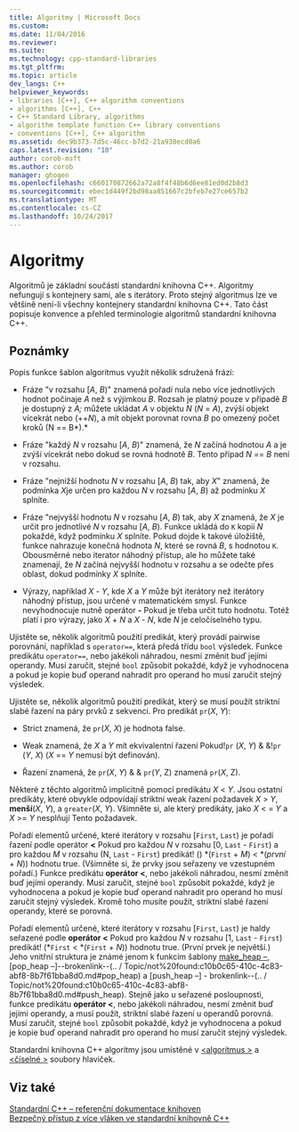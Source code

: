 ```yaml
---
title: Algoritmy | Microsoft Docs
ms.custom: 
ms.date: 11/04/2016
ms.reviewer: 
ms.suite: 
ms.technology: cpp-standard-libraries
ms.tgt_pltfrm: 
ms.topic: article
dev_langs: C++
helpviewer_keywords:
- libraries [C++], C++ algorithm conventions
- algorithms [C++], C++
- C++ Standard Library, algorithms
- algorithm template function C++ library conventions
- conventions [C++], C++ algorithm
ms.assetid: dec9b373-7d5c-46cc-b7d2-21a938ecd0a6
caps.latest.revision: "10"
author: corob-msft
ms.author: corob
manager: ghogen
ms.openlocfilehash: c660170872662a72a8f4f48b6d6ee81ed0d2b8d3
ms.sourcegitcommit: ebec1d449f2bd98aa851667c2bfeb7e27ce657b2
ms.translationtype: MT
ms.contentlocale: cs-CZ
ms.lasthandoff: 10/24/2017
---
```

# <a name="algorithms"></a>Algoritmy
Algoritmů je základní součástí standardní knihovna C++. Algoritmy nefungují s kontejnery sami, ale s iterátory. Proto stejný algoritmus lze ve většině není-li všechny kontejnery standardní knihovna C++. Tato část popisuje konvence a přehled terminologie algoritmů standardní knihovna C++.  
  
## <a name="remarks"></a>Poznámky  
 Popis funkce šablon algoritmus využít několik sdružená frází:  
  
-   Fráze "v rozsahu [*A*, *B*)" znamená pořadí nula nebo více jednotlivých hodnot počínaje *A* než s výjimkou *B*. Rozsah je platný pouze v případě *B* je dostupný z *A;* můžete ukládat *A* v objektu *N* (*N*  =  *A*), zvýší objekt vícekrát nebo (++*N*), a mít objekt porovnat rovna *B* po omezený počet kroků (N == B*).*  
  
-   Fráze "každý *N* v rozsahu [*A*, *B*)" znamená, že *N* začíná hodnotou *A* a je zvýší vícekrát nebo dokud se rovná hodnotě *B*. Tento případ *N* == *B* není v rozsahu.  
  
-   Fráze "nejnižší hodnotu *N* v rozsahu [*A*, *B*) tak, aby *X*" znamená, že podmínka *X*je určen pro každou *N* v rozsahu [*A*, *B*) až podmínku *X* splníte.  
  
-   Fráze "nejvyšší hodnotu *N* v rozsahu [*A*, *B*) tak, aby *X* znamená, že *X* je určit pro jednotlivé *N* v rozsahu [*A*, *B*). Funkce ukládá do `K` kopii *N* pokaždé, když podmínku *X* splníte. Pokud dojde k takové úložiště, funkce nahrazuje konečná hodnota *N*, které se rovná *B*, s hodnotou `K`. Obousměrné nebo iterator náhodný přístup, ale ho můžete také znamenají, že *N* začíná nejvyšší hodnotu v rozsahu a se odečte přes oblast, dokud podmínky *X* splníte.  
  
-   Výrazy, například *X* - *Y*, kde *X* a *Y* může být iterátory než iterátory náhodný přístup, jsou určené v matematickém smysl. Funkce nevyhodnocuje nutně operátor **-**  Pokud je třeba určit tuto hodnotu. Totéž platí i pro výrazy, jako *X* + *N* a *X* - *N*, kde *N*  je celočíselného typu.  
  
 Ujistěte se, několik algoritmů použití predikát, který provádí pairwise porovnání, například s `operator==`, která předá třídu `bool` výsledek. Funkce predikátu `operator==`, nebo jakékoli náhradou, nesmí změnit buď jejími operandy. Musí zaručit, stejné `bool` způsobit pokaždé, když je vyhodnocena a pokud je kopie buď operand nahradit pro operand ho musí zaručit stejný výsledek.  
  
 Ujistěte se, několik algoritmů použití predikát, který se musí použít striktní slabé řazení na páry prvků z sekvenci. Pro predikát `pr`(*X*, *Y*):  
  
-   Strict znamená, že `pr`(*X*, *X*) je hodnota false.  
  
-   Weak znamená, že *X* a *Y* mít ekvivalentní řazení Pokud!`pr` (*X*, *Y*) & &!`pr` (*Y*, *X*) (*X* == *Y* nemusí být definován).  
  
-   Řazení znamená, že `pr`(*X*, *Y*) & & `pr`(*Y*, Z) znamená `pr`(*X*, Z).  
  
 Některé z těchto algoritmů implicitně pomocí predikátu *X* \< *Y*. Jsou ostatní predikáty, které obvykle odpovídají striktní weak řazení požadavek *X* > *Y*, **menší**(*X*,  *Y*), a `greater`(*X*, *Y*). Všimněte si, ale který predikáty, jako *X* \< =  *Y* a *X* >= *Y* nesplňují Tento požadavek.  
  
 Pořadí elementů určené, které iterátory v rozsahu [`First`, `Last`) je pořadí řazení podle operátor **<**  Pokud pro každou *N* v rozsahu [0, `Last`  -  `First`) a pro každou *M* v rozsahu (N, `Last`  -  `First`) predikát! () \*(`First` + *M*) < \*(*první* + *N*)) hodnotu true. (Všimněte si, že prvky jsou seřazeny ve vzestupném pořadí.) Funkce predikátu **operátor <**, nebo jakékoli náhradou, nesmí změnit buď jejími operandy. Musí zaručit, stejné `bool` způsobit pokaždé, když je vyhodnocena a pokud je kopie buď operand nahradit pro operand ho musí zaručit stejný výsledek. Kromě toho musíte použít, striktní slabé řazení operandy, které se porovná.  
  
 Pořadí elementů určené, které iterátory v rozsahu [`First`, `Last`) je haldy seřazené podle **operátor <** Pokud pro každou *N* v rozsahu [1, `Last`  -  `First`) predikát! (\*`First` < \*(`First` + *N*)) hodnotu true. (První prvek je největší.) Jeho vnitřní struktura je známé jenom k funkcím šablony [make_heap –](http://msdn.microsoft.com/Library/b09f795c-f368-4aa8-b57e-61ee6100ddc2), [pop_heap –]--brokenlink--(.. / Topic/not%20found:c10b0c65-410c-4c83-abf8-8b7f61bba8d0.md#pop_heap) a [push_heap –] - brokenlink--(.. / Topic/not%20found:c10b0c65-410c-4c83-abf8-8b7f61bba8d0.md#push_heap). Stejně jako u seřazené posloupnosti, funkce predikátu **operátor <**, nebo jakékoli náhradou, nesmí změnit buď jejími operandy, a musí použít, striktní slabé řazení u operandů porovná. Musí zaručit, stejné `bool` způsobit pokaždé, když je vyhodnocena a pokud je kopie buď operand nahradit pro operand ho musí zaručit stejný výsledek.  
  
 Standardní knihovna C++ algoritmy jsou umístěné v [ \<algoritmus >](../standard-library/algorithm.md) a [ \<číselné >](../standard-library/numeric.md) soubory hlaviček.  
  
## <a name="see-also"></a>Viz také  
 [Standardní C++ – referenční dokumentace knihoven](../standard-library/cpp-standard-library-reference.md)   
 [Bezpečný přístup z více vláken ve standardní knihovně C++](../standard-library/thread-safety-in-the-cpp-standard-library.md)

